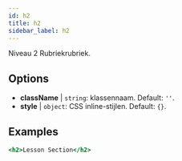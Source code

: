 ```yaml
---
id: h2
title: h2
sidebar_label: h2
---
```


Niveau 2 Rubriekrubriek.

## Options

* __className__ | `string`: klassennaam. Default: `''`.
* __style__ | `object`: CSS inline-stijlen. Default: `{}`.


## Examples

```jsx live
<h2>Lesson Section</h2>
```


